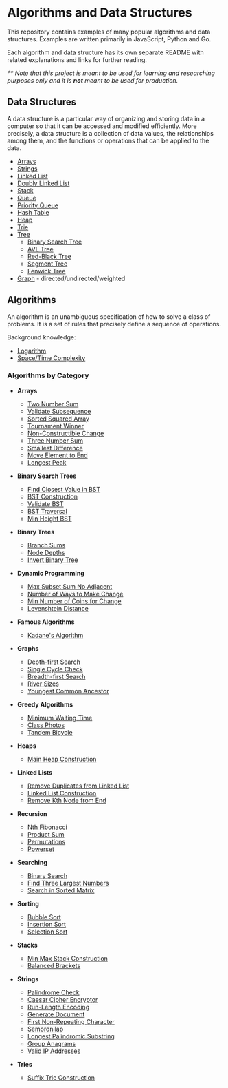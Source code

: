 # Algorithms and Data Structures

This repository contains examples of many popular algorithms and data structures. Examples are written primarily in JavaScript, Python and Go.

Each algorithm and data structure has its own separate README with related explanations and links for further reading.

_\*\* Note that this project is meant to be used for learning and researching purposes only and it is **not** meant to be used for production._

## Data Structures
A data structure is a particular way of organizing and storing data in a computer so that it can be accessed and modified efficiently. More precisely, a data structure is a collection of data values, the relationships among them, and the functions or operations that can be applied to the data.

* [Arrays](src/data-structures/arrays)
* [Strings](src/data-structures/strings)
* [Linked List](src/data-structures/linked-list)
* [Doubly Linked List](src/data-structures/doubly-linked-list)
* [Stack](src/data-structures/stack)
* [Queue](src/data-structures/queue)
* [Priority Queue](src/data-structures/priority-queue)
* [Hash Table](src/data-structures/hash-table)
* [Heap](src/data-structures/heap)
* [Trie](src/data-structures/trie)
* [Tree](src/data-structures/tree)
    * [Binary Search Tree](src/data-structures/tree/binary-search-tree)
    * [AVL Tree](src/data-structures/tree/avl-tree)
    * [Red-Black Tree](src/data-structures/tree/red-black-tree)
    * [Segment Tree](src/data-structures/tree/segment-tree)
    * [Fenwick Tree](src/data-structures/tree/fenwick-tree)
* [Graph](src/data-structures/graph) - directed/undirected/weighted

## Algorithms

An algorithm is an unambiguous specification of how to solve a class of problems. It is a set of rules that precisely define a sequence of operations.

Background knowledge:
* [Logarithm](src/algorithms/review/logarithm)
* [Space/Time Complexity](src/algorithms/review/complexity)

### Algorithms by Category
* **Arrays**
  * [Two Number Sum](src/algorithms/arrays/two-number-sum)
  * [Validate Subsequence](src/algorithms/arrays/validate-subsequence)
  * [Sorted Squared Array](src/algorithms/arrays/sorted-squared-array)
  * [Tournament Winner](src/algorithms/arrays/tournament-winner)
  * [Non-Constructible Change](src/algorithms/arrays/non-constructible-change)
  * [Three Number Sum](src/algorithms/arrays/three-number-sum)
  * [Smallest Difference](src/algorithms/arrays/smallest-difference)
  * [Move Element to End](src/algorithms/arrays/move-element-to-end)
  * [Longest Peak](src/algorithms/arrays/longest-peak)

* **Binary Search Trees**
  * [Find Closest Value in BST](src/algorithms/binary-search-trees/closest-val-in-BST)
  * [BST Construction](src/algorithms/binary-search-trees/bst-construction)
  * [Validate BST](src/algorithms/binary-search-trees/validate-bst)
  * [BST Traversal](src/algorithms/binary-search-trees/bst-traversal)
  * [Min Height BST](src/algorithms/binary-search-trees/min-height-bst)

* **Binary Trees**
  * [Branch Sums](src/algorithms/binary-trees/branch-sums)
  * [Node Depths](src/algorithms/binary-trees/node-depths)
  * [Invert Binary Tree](src/algorithms/binary-trees/invert-binary-tree)

* **Dynamic Programming**
  * [Max Subset Sum No Adjacent](src/algorithms/dynamic-programming/max-subset-sum-no-adjacent)
  * [Number of Ways to Make Change](src/algorithms/dynamic-programming/number-of-ways-to-make-change)
  * [Min Number of Coins for Change](src/algorithms/dynamic-programming/min-number-of-coins-for-change)
  * [Levenshtein Distance](src/algorithms/dynamic-programming/levenshtein-distance)

* **Famous Algorithms**
  * [Kadane's Algorithm](src/algorithms/famous-algorithms/kadanes-algorithm)

* **Graphs**
  * [Depth-first Search](src/algorithms/graphs/depth-first-search)
  * [Single Cycle Check](src/algorithms/graphs/single-cycle-check)
  * [Breadth-first Search](src/algorithms/graphs/breadth-first-search)
  * [River Sizes](src/algorithms/graphs/river-sizes)
  * [Youngest Common Ancestor](src/algorithms/graphs/youngest-common-ancestor)

* **Greedy Algorithms**
  * [Minimum Waiting Time](src/algorithms/greedy-algorithms/minimum-waiting-time)
  * [Class Photos](src/algorithms/greedy-algorithms/class-photos)
  * [Tandem Bicycle](src/algorithms/greedy-algorithms/tandem-bicycle)

* **Heaps**
  * [Main Heap Construction](src/algorithms/heaps/min-heap-construction)

* **Linked Lists**
  * [Remove Duplicates from Linked List](src/algorithms/linked-lists//remove-duplicate-from-linked-list)
  * [Linked List Construction](src/algorithms/linked-lists/linked-list-construction)
  * [Remove Kth Node from End](src/algorithms/linked-lists/remove-kth-node-from-end)

* **Recursion**
  * [Nth Fibonacci](src/algorithms/recursion/nth-fibonacci)
  * [Product Sum](src/algorithms/recursion/product-sum)
  * [Permutations](src/algorithms/recursion/permutations)
  * [Powerset](src/algorithms/recursion/powerset)

* **Searching**
  * [Binary Search](src/algorithms/searching/binary-search)
  * [Find Three Largest Numbers](src/algorithms/searching/find-three-largest-numbers)
  * [Search in Sorted Matrix](src/algorithms/searching/search-in-sorted-matrix)

* **Sorting**
  * [Bubble Sort](src/algorithms/sorting/bubble-sort)
  * [Insertion Sort](src/algorithms/sorting/insertion-sort)
  * [Selection Sort](src/algorithms/sorting/selection-sort)

* **Stacks**
  * [Min Max Stack Construction](src/algorithms/stacks/min-max-stack-construction)
  * [Balanced Brackets](src/algorithms/stacks/balanced-brackets)

* **Strings**
  * [Palindrome Check](src/algorithms/strings/palindrome-check)
  * [Caesar Cipher Encryptor](src/algorithms/strings/caesar-cipher-encryptor)
  * [Run-Length Encoding](src/algorithms/strings/run-length-encoding)
  * [Generate Document](src/algorithms/strings/generate-document/)
  * [First Non-Repeating Character](src/algorithms/strings/first-non-repeating-character)
  * [Semordnilap](src/algorithms/strings/semordnilap)
  * [Longest Palindromic Substring](src/algorithms/strings/longest-palindromic-substring)
  * [Group Anagrams](src/algorithms/strings/group-anagrams)
  * [Valid IP Addresses](src/algorithms/strings/valid-ip-addresses)  

* **Tries**
  * [Suffix Trie Construction](src/algorithms/tries/suffix-trie-construction)
